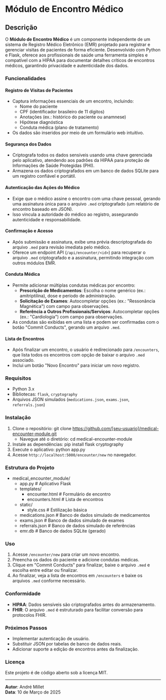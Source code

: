 # Módulo de Encontro Médico

## Descrição

O **Módulo de Encontro Médico** é um componente independente de um sistema de Registro Médico Eletrônico (EMR) projetado para registrar e gerenciar visitas de pacientes de forma eficiente. Desenvolvido com Python e Flask, oferece aos profissionais de saúde uma ferramenta simples e compatível com a HIPAA para documentar detalhes críticos de encontros médicos, garantindo privacidade e autenticidade dos dados.

### Funcionalidades

#### Registro de Visitas de Pacientes
- Captura informações essenciais de um encontro, incluindo:
  - Nome do paciente
  - CPF (identificador brasileiro de 11 dígitos)
  - Anotações (ex.: histórico do paciente ou anamnese)
  - Hipótese diagnóstica
  - Conduta médica (plano de tratamento)
- Os dados são inseridos por meio de um formulário web intuitivo.

#### Segurança dos Dados
- Criptografa todos os dados sensíveis usando uma chave gerenciada pelo aplicativo, atendendo aos padrões da HIPAA para proteção de Informações de Saúde Protegidas (PHI).
- Armazena os dados criptografados em um banco de dados SQLite para um registro confiável e portátil.

#### Autenticação das Ações do Médico
- Exige que o médico assine o encontro com uma chave pessoal, gerando uma assinatura única para o arquivo `.med` criptografado (um relatório de encontro baseado em JSON).
- Isso vincula a autoridade do médico ao registro, assegurando autenticidade e responsabilidade.

#### Confirmação e Acesso
- Após submissão e assinatura, exibe uma prévia descriptografada do arquivo `.med` para revisão imediata pelo médico.
- Oferece um endpoint API (`/api/encounter/<id>`) para recuperar o arquivo `.med` criptografado e a assinatura, permitindo integração com outros módulos EMR.

#### Conduta Médica
- Permite adicionar múltiplas condutas médicas por encontro:
  - **Prescrição de Medicamentos**: Escolha o nome genérico (ex.: amitriptilina), dose e período de administração.
  - **Solicitação de Exames**: Autocompletar opções (ex.: "Ressonância Magnética") com campo para observações.
  - **Referência a Outros Profissionais/Serviços**: Autocompletar opções (ex.: "Cardiologia") com campo para observações.
- As condutas são exibidas em uma lista e podem ser confirmadas com o botão "Commit Conducts", gerando um arquivo `.med`.

#### Lista de Encontros
- Após finalizar um encontro, o usuário é redirecionado para `/encounters`, que lista todos os encontros com opção de baixar o arquivo `.med` associado.
- Inclui um botão "Novo Encontro" para iniciar um novo registro.

### Requisitos
- Python 3.x
- Bibliotecas: `flask`, `cryptography`
- Arquivos JSON simulados (`medications.json`, `exams.json`, `referrals.json`)

### Instalação
1. Clone o repositório: git clone https://github.com/[seu-usuario]/medical-encounter-module.git
   - Navegue até o diretório: cd medical-encounter-module
2. Instale as dependências: pip install flask cryptography
3. Execute o aplicativo: python app.py
4. Acesse `http://localhost:5000/encounter/new` no navegador.

### Estrutura do Projeto
- medical_encounter_module/
  - app.py                # Aplicativo Flask
  - templates/
    - encounter.html    # Formulário de encontro
    - encounters.html   # Lista de encontros
  - static/
    - style.css         # Estilização básica
  - medications.json      # Banco de dados simulado de medicamentos
  - exams.json            # Banco de dados simulado de exames
  - referrals.json        # Banco de dados simulado de referências
  - emr.db                # Banco de dados SQLite (gerado)

### Uso
1. Acesse `/encounter/new` para criar um novo encontro.
2. Preencha os dados do paciente e adicione condutas médicas.
3. Clique em "Commit Conducts" para finalizar, baixe o arquivo `.med` e escolha entre editar ou finalizar.
4. Ao finalizar, veja a lista de encontros em `/encounters` e baixe os arquivos `.med` conforme necessário.

### Conformidade
- **HIPAA**: Dados sensíveis são criptografados antes do armazenamento.
- **FHIR**: O arquivo `.med` é estruturado para facilitar conversão para protocolos FHIR.

### Próximos Passos
- Implementar autenticação de usuário.
- Substituir JSON por tabelas de banco de dados reais.
- Adicionar suporte a edição de encontros antes da finalização.

### Licença
Este projeto é de código aberto sob a licença MIT.

---

**Autor**: André Millet  
**Data**: 10 de Março de 2025
